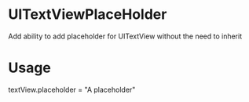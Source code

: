 # UITextViewPlaceHolder
Add ability to add placeholder for UITextView without the need to inherit

# Usage
textView.placeholder = "A placeholder"
